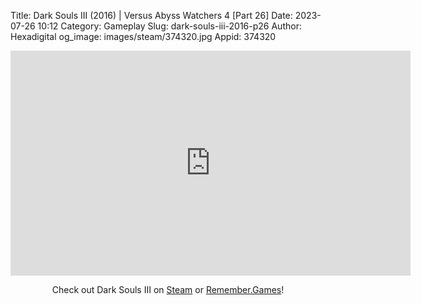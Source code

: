 Title: Dark Souls III (2016) | Versus Abyss Watchers 4 [Part 26]
Date: 2023-07-26 10:12
Category: Gameplay
Slug: dark-souls-iii-2016-p26
Author: Hexadigital
og_image: images/steam/374320.jpg
Appid: 374320

<center><iframe src="https://www.youtube.com/embed/Hzh1vWTVqeg?feature=oembed" allow="accelerometer; autoplay; encrypted-media; gyroscope; picture-in-picture" width="640" height="360" frameborder="0"></iframe>

Check out Dark Souls III on [Steam](https://store.steampowered.com/app/374320/?curator_clanid=34633900) or [Remember.Games](https://remember.games/game/340/dark-souls-iii/)!</center>